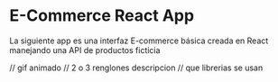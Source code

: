# E-Commerce React App

La siguiente app es una interfaz E-commerce básica creada en React manejando una API de productos ficticia

// gif animado
// 2 o 3 renglones descripcion
// que librerias se usan
